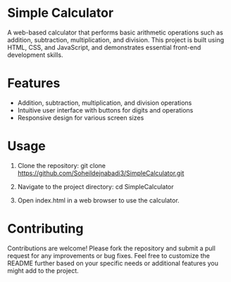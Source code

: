 # Simple Calculator
A web-based calculator that performs basic arithmetic operations such as addition, subtraction, multiplication, and division. This project is built using HTML, CSS, and JavaScript, and demonstrates essential front-end development skills.

# Features
- Addition, subtraction, multiplication, and division operations
- Intuitive user interface with buttons for digits and operations
- Responsive design for various screen sizes

# Usage
1. Clone the repository:
git clone https://github.com/Soheildejnabadi3/SimpleCalculator.git

2. Navigate to the project directory:
cd SimpleCalculator

3. Open index.html in a web browser to use the calculator.

# Contributing
Contributions are welcome! Please fork the repository and submit a pull request for any improvements or bug fixes. Feel free to customize the README further based on your specific needs or additional features you might add to the project.
